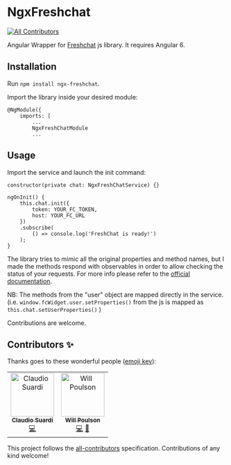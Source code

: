 # NgxFreshchat
[![All Contributors](https://img.shields.io/badge/all_contributors-2-orange.svg?style=flat-square)](#contributors-)

Angular Wrapper for [Freshchat](https://www.freshworks.com/live-chat-software/) js library. It requires Angular 6.

## Installation
Run ```npm install ngx-freshchat```.

Import the library inside your desired module:

```
@NgModule({
    imports: [
        ...
        NgxFreshChatModule
        ...
```

## Usage
Import the service and launch the init command:

```
constructor(private chat: NgxFreshChatService) {}

ngOnInit() {
    this.chat.init({
        token: YOUR_FC_TOKEN,
        host: YOUR_FC_URL
    })
    .subscribe(
        () => console.log('FreshChat is ready!')
    );
}

```

The library tries to mimic all the original properties and method names, but I made the methods respond with observables in order to allow checking the status of your requests.
For more info please refer to the [official documentation](https://developers.freshchat.com/).

NB: The methods from the "user" object are mapped directly in the service. (i.e. ```window.fcWidget.user.setProperties()``` from the js is mapped as ```this.chat.setUserProperties()``` )


Contributions are welcome.


## Contributors ✨

Thanks goes to these wonderful people ([emoji key](https://allcontributors.org/docs/en/emoji-key)):

<!-- ALL-CONTRIBUTORS-LIST:START - Do not remove or modify this section -->
<!-- prettier-ignore-start -->
<!-- markdownlint-disable -->
<table>
  <tr>
    <td align="center"><a href="https://www.nearit.com/"><img src="https://avatars3.githubusercontent.com/u/7868362?v=4" width="100px;" alt="Claudio Suardi"/><br /><sub><b>Claudio Suardi</b></sub></a><br /><a href="https://github.com/beyondsanity/ngx-freshchat/commits?author=beyondsanity" title="Code">💻</a></td>
    <td align="center"><a href="http://www.willpoulson.co.uk"><img src="https://avatars0.githubusercontent.com/u/12980659?v=4" width="100px;" alt="Will Poulson"/><br /><sub><b>Will Poulson</b></sub></a><br /><a href="https://github.com/beyondsanity/ngx-freshchat/commits?author=WillPoulson" title="Code">💻</a> <a href="https://github.com/beyondsanity/ngx-freshchat/commits?author=WillPoulson" title="Documentation">📖</a></td>
  </tr>
</table>

<!-- markdownlint-enable -->
<!-- prettier-ignore-end -->
<!-- ALL-CONTRIBUTORS-LIST:END -->

This project follows the [all-contributors](https://github.com/all-contributors/all-contributors) specification. Contributions of any kind welcome!
